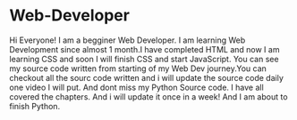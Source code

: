 # Web-Developer
Hi Everyone! I am a begginer Web Developer. I am learning Web Development since almost 1 month.I have completed HTML and now I am learning CSS and soon I will finish CSS and start JavaScript. You can see my source code written from starting of my Web Dev journey.You can checkout all the sourc code written and i will update the source code daily one video I will put. And dont miss my Python Source code. I have all covered the chapters. And i will update it once in a week! And I am about to finish Python.
